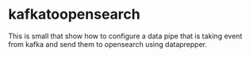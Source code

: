 # kafkatoopensearch
This is small that show how to configure a data pipe that is taking event from kafka and send them to opensearch using dataprepper.
